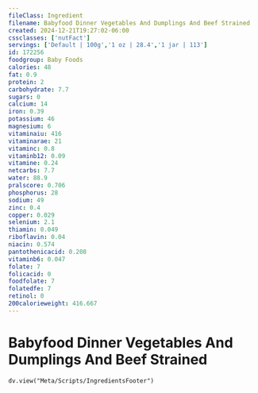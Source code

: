 ```yaml
---
fileClass: Ingredient
filename: Babyfood Dinner Vegetables And Dumplings And Beef Strained
created: 2024-12-21T19:27:02-06:00
cssclasses: ['nutFact']
servings: ['Default | 100g','1 oz | 28.4','1 jar | 113']
id: 172256
foodgroup: Baby Foods
calories: 48
fat: 0.9
protein: 2
carbohydrate: 7.7
sugars: 0
calcium: 14
iron: 0.39
potassium: 46
magnesium: 6
vitaminaiu: 416
vitaminarae: 21
vitaminc: 0.8
vitaminb12: 0.09
vitamine: 0.24
netcarbs: 7.7
water: 88.9
pralscore: 0.706
phosphorus: 28
sodium: 49
zinc: 0.4
copper: 0.029
selenium: 2.1
thiamin: 0.049
riboflavin: 0.04
niacin: 0.574
pantothenicacid: 0.208
vitaminb6: 0.047
folate: 7
folicacid: 0
foodfolate: 7
folatedfe: 7
retinol: 0
200calorieweight: 416.667
---
```


# Babyfood Dinner Vegetables And Dumplings And Beef Strained

```dataviewjs
dv.view("Meta/Scripts/IngredientsFooter")
```
